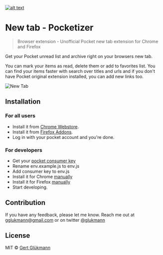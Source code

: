 [![alt text](http://gglukmann.github.io/pocket/icon64.png)](http://gglukmann.github.io/pocket/)

# New tab - Pocketizer

> Browser extension - Unofficial Pocket new tab extension for Chrome and Firefox

Get your Pocket unread list and archive right on your browsers new tab.

You can mark your items as read, delete them or add to favorites list. You can find your items faster with search over titles and urls and if you don't have Pocket original extension installed, you can add new links too.

![New Tab](http://gglukmann.github.io/pocket/screenshots/screenshot1280x800.jpg)


## Installation

### For all users

- Install it from [Chrome Webstore](https://chrome.google.com/webstore/detail/new-tab-pocket/ikndkhohinloomoacdggllledgjehkcf).
- Install it from [Firefox Addons](https://addons.mozilla.org/en-GB/firefox/addon/new-tab-pocket/).
- Log in with your pocket account and you're done.

### For developers

- Get your [pocket consumer key](https://getpocket.com/developer/apps/new)
- Rename env.example.js to env.js
- Add consumer key to env.js
- Install it for Chrome [manually](https://stackoverflow.com/a/24577660/5762960)
- Install it for Firefox [manually](https://developer.mozilla.org/en-US/Add-ons/WebExtensions/Temporary_Installation_in_Firefox)
- Start developing.


## Contribution
If you have any feedback, please let me know. Reach me out at gglukmann@gmail.com or on twitter [@glukmann](http://twitter.com/glukmann)

## License
MIT © [Gert Glükmann](http://fortis.planet.ee/gg/)
